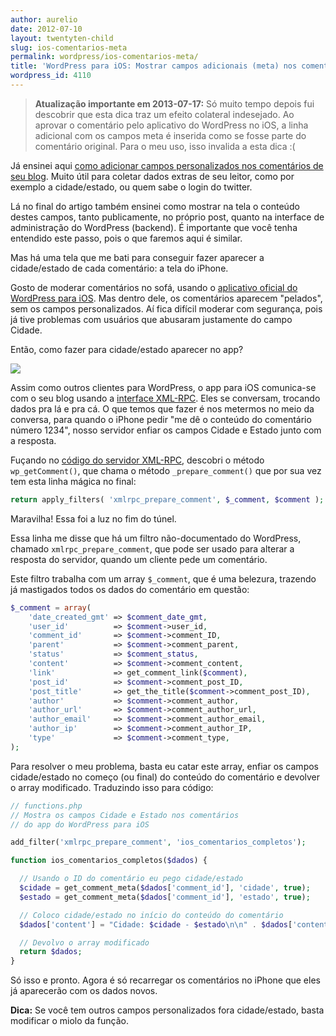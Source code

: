```yaml
---
author: aurelio
date: 2012-07-10
layout: twentyten-child
slug: ios-comentarios-meta
permalink: wordpress/ios-comentarios-meta/
title: 'WordPress para iOS: Mostrar campos adicionais (meta) nos comentários'
wordpress_id: 4110
---
```


> **Atualização importante em 2013-07-17:** Só muito tempo depois fui descobrir que esta dica traz um efeito colateral indesejado. Ao aprovar o comentário pelo aplicativo do WordPress no iOS, a linha adicional com os campos meta é inserida como se fosse parte do comentário original. Para o meu uso, isso invalida a esta dica :(

Já ensinei aqui [como adicionar campos personalizados nos comentários de seu blog](http://aurelio.net/wordpress/adicionar-campos-formulario-comentarios/). Muito útil para coletar dados extras de seu leitor, como por exemplo a cidade/estado, ou quem sabe o login do twitter.

Lá no final do artigo também ensinei como mostrar na tela o conteúdo destes campos, tanto publicamente, no próprio post, quanto na interface de administração do WordPress (backend). É importante que você tenha entendido este passo, pois o que faremos aqui é similar.

Mas há uma tela que me bati para conseguir fazer aparecer a cidade/estado de cada comentário: a tela do iPhone.

Gosto de moderar comentários no sofá, usando o [aplicativo oficial do WordPress para iOS](http://ios.wordpress.org/). Mas dentro dele, os comentários aparecem "pelados", sem os campos personalizados. Aí fica difícil moderar com segurança, pois já tive problemas com usuários que abusaram justamente do campo Cidade.

Então, como fazer para cidade/estado aparecer no app?

![](http://aurelio.net/img/wp/ios-comment-meta.png)

Assim como outros clientes para WordPress, o app para iOS comunica-se com o seu blog usando a [interface XML-RPC](http://codex.wordpress.org/XML-RPC_Support). Eles se conversam, trocando dados pra lá e pra cá. O que temos que fazer é nos metermos no meio da conversa, para quando o iPhone pedir "me dê o conteúdo do comentário número 1234", nosso servidor enfiar os campos Cidade e Estado junto com a resposta.

Fuçando no [código do servidor XML-RPC](http://core.trac.wordpress.org/browser/tags/3.4.1/wp-includes/class-wp-xmlrpc-server.php), descobri o método `wp_getComment()`, que chama o método `_prepare_comment()` que por sua vez tem esta linha mágica no final:

```php
return apply_filters( 'xmlrpc_prepare_comment', $_comment, $comment );
```

Maravilha! Essa foi a luz no fim do túnel.

Essa linha me disse que há um filtro não-documentado do WordPress, chamado `xmlrpc_prepare_comment`, que pode ser usado para alterar a resposta do servidor, quando um cliente pede um comentário.

Este filtro trabalha com um array `$_comment`, que é uma belezura, trazendo já mastigados todos os dados do comentário em questão:

```php
$_comment = array(
    'date_created_gmt' => $comment_date_gmt,
    'user_id'          => $comment->user_id,
    'comment_id'       => $comment->comment_ID,
    'parent'           => $comment->comment_parent,
    'status'           => $comment_status,
    'content'          => $comment->comment_content,
    'link'             => get_comment_link($comment),
    'post_id'          => $comment->comment_post_ID,
    'post_title'       => get_the_title($comment->comment_post_ID),
    'author'           => $comment->comment_author,
    'author_url'       => $comment->comment_author_url,
    'author_email'     => $comment->comment_author_email,
    'author_ip'        => $comment->comment_author_IP,
    'type'             => $comment->comment_type,
);
```

Para resolver o meu problema, basta eu catar este array, enfiar os campos cidade/estado no começo (ou final) do conteúdo do comentário e devolver o array modificado. Traduzindo isso para código:

```php
// functions.php
// Mostra os campos Cidade e Estado nos comentários
// do app do WordPress para iOS

add_filter('xmlrpc_prepare_comment', 'ios_comentarios_completos');

function ios_comentarios_completos($dados) {

  // Usando o ID do comentário eu pego cidade/estado
  $cidade = get_comment_meta($dados['comment_id'], 'cidade', true);
  $estado = get_comment_meta($dados['comment_id'], 'estado', true);

  // Coloco cidade/estado no início do conteúdo do comentário
  $dados['content'] = "Cidade: $cidade - $estado\n\n" . $dados['content'];

  // Devolvo o array modificado
  return $dados;
}
```

Só isso e pronto. Agora é só recarregar os comentários no iPhone que eles já aparecerão com os dados novos.

**Dica:** Se você tem outros campos personalizados fora cidade/estado, basta modificar o miolo da função.
